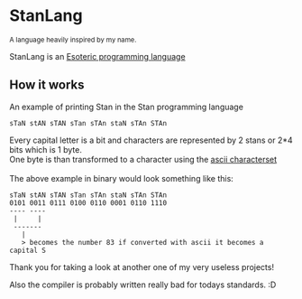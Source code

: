 <h1>StanLang</h1>

<small>A language heavily inspired by my name.</small>


<p>
StanLang is an <a href = "https://en.wikipedia.org/wiki/Esoteric_programming_language">Esoteric programming language</a>
</p>

<h2>
How it works
</h2>
<p>
An example of printing Stan in the Stan programming language

```
sTaN stAN sTAN sTan sTAn staN sTAn STAn
```
Every capital letter is a bit and characters are represented by 2 stans or 2*4 bits which is 1 byte.
<br>
One byte is than transformed to a character using the <a href = "https://nl.wikipedia.org/wiki/ASCII_(tekenset)">ascii characterset</a>
<br>
<br>
The above example in binary would look something like this:

```
sTaN stAN sTAN sTan sTAn staN sTAn STAn
0101 0011 0111 0100 0110 0001 0110 1110
---- ----
 |     |
 -------
   |
   > becomes the number 83 if converted with ascii it becomes a capital S
```


Thank you for taking a look at another one of my very useless projects!

Also the compiler is probably written really bad for todays standards. :D
</p>

